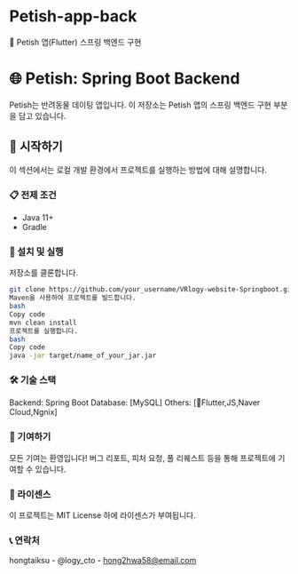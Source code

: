 # Petish-app-back
📁 Petish 앱(Flutter) 스프링 백엔드 구현

# 🌐 Petish: Spring Boot Backend

Petish는 반려동물 데이팅 앱입니다. 이 저장소는 Petish 앱의 스프링 백엔드 구현 부분을 담고 있습니다.

## 🚀 시작하기

이 섹션에서는 로컬 개발 환경에서 프로젝트를 실행하는 방법에 대해 설명합니다.

### 📋 전제 조건

- Java 11+
- Gradle

### 🔧 설치 및 실행

저장소를 클론합니다.
```bash
git clone https://github.com/your_username/VRlogy-website-Springboot.git](https://github.com/Logy-CTO/petish-app-back
Maven을 사용하여 프로젝트를 빌드합니다.
bash
Copy code
mvn clean install
프로젝트를 실행합니다.
bash
Copy code
java -jar target/name_of_your_jar.jar
```
### 🛠️ 기술 스택

Backend: Spring Boot
Database: [MySQL]
Others: [Flutter,JS,Naver Cloud,Ngnix]

### 🤝 기여하기

모든 기여는 환영입니다! 버그 리포트, 피처 요청, 풀 리퀘스트 등을 통해 프로젝트에 기여할 수 있습니다.

### 📜 라이센스

이 프로젝트는 MIT License 하에 라이센스가 부여됩니다.

### 📞 연락처
hongtaiksu - @logy_cto - hong2hwa58@email.com
